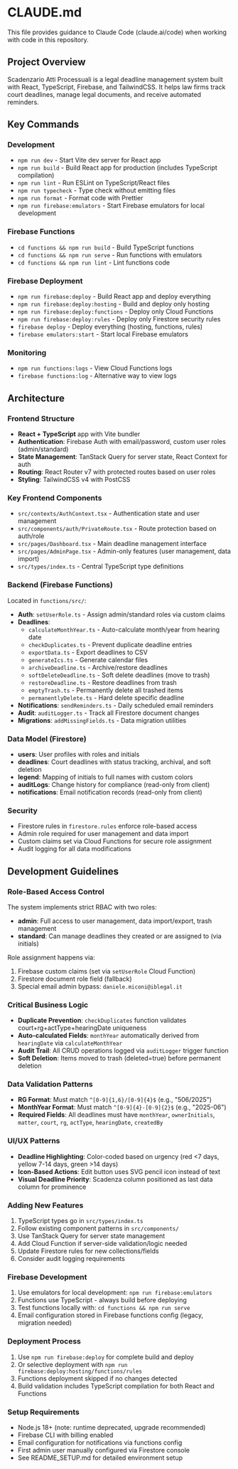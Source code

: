 # CLAUDE.md

This file provides guidance to Claude Code (claude.ai/code) when working with code in this repository.

## Project Overview

Scadenzario Atti Processuali is a legal deadline management system built with React, TypeScript, Firebase, and TailwindCSS. It helps law firms track court deadlines, manage legal documents, and receive automated reminders.

## Key Commands

### Development
- `npm run dev` - Start Vite dev server for React app
- `npm run build` - Build React app for production (includes TypeScript compilation)
- `npm run lint` - Run ESLint on TypeScript/React files
- `npm run typecheck` - Type check without emitting files
- `npm run format` - Format code with Prettier
- `npm run firebase:emulators` - Start Firebase emulators for local development

### Firebase Functions
- `cd functions && npm run build` - Build TypeScript functions
- `cd functions && npm run serve` - Run functions with emulators
- `cd functions && npm run lint` - Lint functions code

### Firebase Deployment
- `npm run firebase:deploy` - Build React app and deploy everything
- `npm run firebase:deploy:hosting` - Build and deploy only hosting
- `npm run firebase:deploy:functions` - Deploy only Cloud Functions
- `npm run firebase:deploy:rules` - Deploy only Firestore security rules
- `firebase deploy` - Deploy everything (hosting, functions, rules)
- `firebase emulators:start` - Start local Firebase emulators

### Monitoring
- `npm run functions:logs` - View Cloud Functions logs
- `firebase functions:log` - Alternative way to view logs

## Architecture

### Frontend Structure
- **React + TypeScript** app with Vite bundler
- **Authentication**: Firebase Auth with email/password, custom user roles (admin/standard)
- **State Management**: TanStack Query for server state, React Context for auth
- **Routing**: React Router v7 with protected routes based on user roles
- **Styling**: TailwindCSS v4 with PostCSS

### Key Frontend Components
- `src/contexts/AuthContext.tsx` - Authentication state and user management
- `src/components/auth/PrivateRoute.tsx` - Route protection based on auth/role
- `src/pages/Dashboard.tsx` - Main deadline management interface
- `src/pages/AdminPage.tsx` - Admin-only features (user management, data import)
- `src/types/index.ts` - Central TypeScript type definitions

### Backend (Firebase Functions)
Located in `functions/src/`:
- **Auth**: `setUserRole.ts` - Assign admin/standard roles via custom claims
- **Deadlines**: 
  - `calculateMonthYear.ts` - Auto-calculate month/year from hearing date
  - `checkDuplicates.ts` - Prevent duplicate deadline entries
  - `exportData.ts` - Export deadlines to CSV
  - `generateIcs.ts` - Generate calendar files
  - `archiveDeadline.ts` - Archive/restore deadlines
  - `softDeleteDeadline.ts` - Soft delete deadlines (move to trash)
  - `restoreDeadline.ts` - Restore deadlines from trash
  - `emptyTrash.ts` - Permanently delete all trashed items
  - `permanentlyDelete.ts` - Hard delete specific deadline
- **Notifications**: `sendReminders.ts` - Daily scheduled email reminders
- **Audit**: `auditLogger.ts` - Track all Firestore document changes
- **Migrations**: `addMissingFields.ts` - Data migration utilities

### Data Model (Firestore)
- **users**: User profiles with roles and initials
- **deadlines**: Court deadlines with status tracking, archival, and soft deletion
- **legend**: Mapping of initials to full names with custom colors
- **auditLogs**: Change history for compliance (read-only from client)
- **notifications**: Email notification records (read-only from client)

### Security
- Firestore rules in `firestore.rules` enforce role-based access
- Admin role required for user management and data import
- Custom claims set via Cloud Functions for secure role assignment
- Audit logging for all data modifications

## Development Guidelines

### Role-Based Access Control
The system implements strict RBAC with two roles:
- **admin**: Full access to user management, data import/export, trash management
- **standard**: Can manage deadlines they created or are assigned to (via initials)

Role assignment happens via:
1. Firebase custom claims (set via `setUserRole` Cloud Function)
2. Firestore document role field (fallback)
3. Special email admin bypass: `daniele.miconi@iblegal.it`

### Critical Business Logic
- **Duplicate Prevention**: `checkDuplicates` function validates court+rg+actType+hearingDate uniqueness
- **Auto-calculated Fields**: `monthYear` automatically derived from `hearingDate` via `calculateMonthYear`
- **Audit Trail**: All CRUD operations logged via `auditLogger` trigger function
- **Soft Deletion**: Items moved to trash (deleted=true) before permanent deletion

### Data Validation Patterns
- **RG Format**: Must match `^[0-9]{1,6}/[0-9]{4}$` (e.g., "506/2025")
- **MonthYear Format**: Must match `^[0-9]{4}-[0-9]{2}$` (e.g., "2025-06")
- **Required Fields**: All deadlines must have `monthYear`, `ownerInitials`, `matter`, `court`, `rg`, `actType`, `hearingDate`, `createdBy`

### UI/UX Patterns
- **Deadline Highlighting**: Color-coded based on urgency (red <7 days, yellow 7-14 days, green >14 days)
- **Icon-Based Actions**: Edit button uses SVG pencil icon instead of text
- **Visual Deadline Priority**: Scadenza column positioned as last data column for prominence

### Adding New Features
1. TypeScript types go in `src/types/index.ts`
2. Follow existing component patterns in `src/components/`
3. Use TanStack Query for server state management
4. Add Cloud Function if server-side validation/logic needed
5. Update Firestore rules for new collections/fields
6. Consider audit logging requirements

### Firebase Development
1. Use emulators for local development: `npm run firebase:emulators`
2. Functions use TypeScript - always build before deploying
3. Test functions locally with: `cd functions && npm run serve`
4. Email configuration stored in Firebase functions config (legacy, migration needed)

### Deployment Process
1. Use `npm run firebase:deploy` for complete build and deploy
2. Or selective deployment with `npm run firebase:deploy:hosting/functions/rules`
3. Functions deployment skipped if no changes detected
4. Build validation includes TypeScript compilation for both React and Functions

### Setup Requirements
- Node.js 18+ (note: runtime deprecated, upgrade recommended)
- Firebase CLI with billing enabled
- Email configuration for notifications via functions config
- First admin user manually configured via Firestore console
- See README_SETUP.md for detailed environment setup